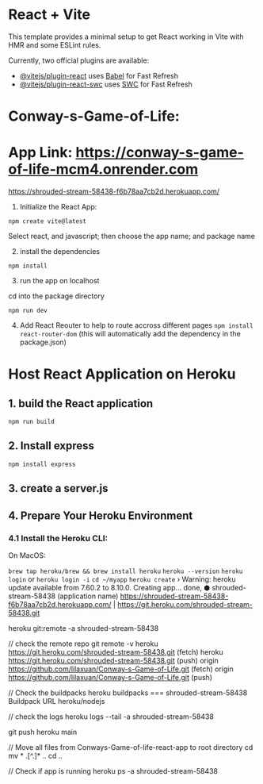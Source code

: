 # React + Vite

This template provides a minimal setup to get React working in Vite with HMR and some ESLint rules.

Currently, two official plugins are available:

- [@vitejs/plugin-react](https://github.com/vitejs/vite-plugin-react/blob/main/packages/plugin-react/README.md) uses [Babel](https://babeljs.io/) for Fast Refresh
- [@vitejs/plugin-react-swc](https://github.com/vitejs/vite-plugin-react-swc) uses [SWC](https://swc.rs/) for Fast Refresh


# Conway-s-Game-of-Life:
# App Link: https://conway-s-game-of-life-mcm4.onrender.com

https://shrouded-stream-58438-f6b78aa7cb2d.herokuapp.com/



1. Initialize the React App:

`npm create vite@latest`

Select react, and javascript; then choose the app name; and package name

2. install the dependencies 

`npm install`

3. run the app on localhost

cd into the package directory

`npm run dev`

4. Add React Reouter to help to route accross different pages
`npm install react-router-dom`   (this will automatically add the dependency in the package.json)

# Host React Application on Heroku
## 1. build the React application
`npm run build`

## 2. Install express
`npm install express`

## 3. create a server.js

## 4. Prepare Your Heroku Environment
### 4.1 Install the Heroku CLI: 
On MacOS: 

`brew tap heroku/brew && brew install heroku`
`heroku --version`
`heroku login` or `heroku login -i`
`cd ~/myapp`
`heroku create`
 ›   Warning: heroku update available from 7.60.2 to 8.10.0.
Creating app... done, ⬢ shrouded-stream-58438 (application name)
https://shrouded-stream-58438-f6b78aa7cb2d.herokuapp.com/ | https://git.heroku.com/shrouded-stream-58438.git


heroku git:remote -a shrouded-stream-58438

// check the remote repo
git remote -v
heroku  https://git.heroku.com/shrouded-stream-58438.git (fetch)
heroku  https://git.heroku.com/shrouded-stream-58438.git (push)
origin  https://github.com/lilaxuan/Conway-s-Game-of-Life.git (fetch)
origin  https://github.com/lilaxuan/Conway-s-Game-of-Life.git (push)

// Check the buildpacks
heroku buildpacks
=== shrouded-stream-58438 Buildpack URL
heroku/nodejs

// check the logs
heroku logs --tail -a shrouded-stream-58438

git push heroku main

// Move all files from Conways-Game-of-life-react-app to root directory
cd 
mv * .[^.]* ..
cd ..


// Check if app is running
heroku ps -a shrouded-stream-58438


